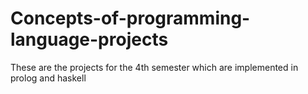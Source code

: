 Concepts-of-programming-language-projects
=========================================

These are the projects for the 4th semester which are implemented in prolog and haskell 

